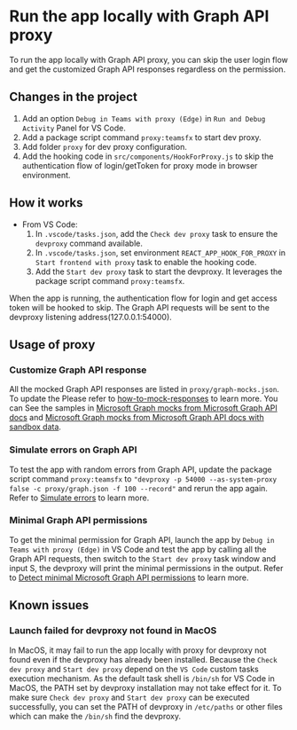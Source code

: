 # Run the app locally with Graph API proxy

To run the app locally with Graph API proxy, you can skip the user login flow and get the customized Graph API responses regardless on the permission.

## Changes in the project

1. Add an option `Debug in Teams with proxy (Edge)` in `Run and Debug Activity` Panel for VS Code.
1. Add a package script command `proxy:teamsfx` to start dev proxy.
1. Add folder `proxy` for dev proxy configuration.
2. Add the hooking code in `src/components/HookForProxy.js` to skip the authentication flow of login/getToken for proxy mode in browser environment.
   
## How it works

- From VS Code:
    1. In `.vscode/tasks.json`, add the `Check dev proxy` task to ensure the `devproxy` command available. 
    2. In `.vscode/tasks.json`, set environment `REACT_APP_HOOK_FOR_PROXY` in `Start frontend with proxy` task to enable the hooking code.
    3. Add the `Start dev proxy` task to start the devproxy. It leverages the package script command `proxy:teamsfx`.
   
When the app is running, the authentication flow for login and get access token will be hooked to skip. The Graph API requests will be sent to the devproxy listening address(127.0.0.1:54000).

## Usage of proxy
### Customize Graph API response
All the mocked Graph API responses are listed in `proxy/graph-mocks.json`. To update the  Please refer to [how-to-mock-responses](https://learn.microsoft.com/en-us/microsoft-cloud/dev/dev-proxy/how-to/mock-responses) to learn more. You can See the samples in [Microsoft Graph mocks from Microsoft Graph API docs](https://adoption.microsoft.com/en-us/sample-solution-gallery/sample/pnp-devproxy-microsoft-graph-docs-mocks/) and [Microsoft Graph mocks from Microsoft Graph API docs with sandbox data](https://adoption.microsoft.com/en-us/sample-solution-gallery/sample/pnp-devproxy-microsoft-graph-sandbox-mocks/).
### Simulate errors on Graph API
To test the app with random errors from Graph API, update the package script command `proxy:teamsfx` to `"devproxy -p 54000 --as-system-proxy false -c proxy/graph.json -f 100 --record"` and rerun the app again. 
Refer to [Simulate errors](https://learn.microsoft.com/en-us/microsoft-cloud/dev/dev-proxy/how-to/test-my-app-with-random-errors) to learn more.
### Minimal Graph API permissions
To get the minimal permission for Graph API, launch the app by `Debug in Teams with proxy (Edge)` in VS Code and test the app by calling all the Graph API requests, then switch to the `Start dev proxy` task window and input S, the devproxy will print the minimal permissions in the output.
Refer to [Detect minimal Microsoft Graph API permissions](https://learn.microsoft.com/en-us/microsoft-cloud/dev/dev-proxy/how-to/detect-minimal-microsoft-graph-api-permissions) to learn more.

## Known issues
### Launch failed for devproxy not found in MacOS
In MacOS, it may fail to run the app locally with proxy for devproxy not found even if the devproxy has already been installed. Because the `Check dev proxy` and `Start dev proxy` depend on the `VS Code` custom tasks execution mechanism. As the default task shell is `/bin/sh` for VS Code in MacOS, the PATH set by devproxy installation may not take effect for it. To make sure `Check dev proxy` and `Start dev proxy` can be executed successfully, you can set the PATH of devproxy in `/etc/paths` or other files which can make the `/bin/sh` find the devproxy. 


